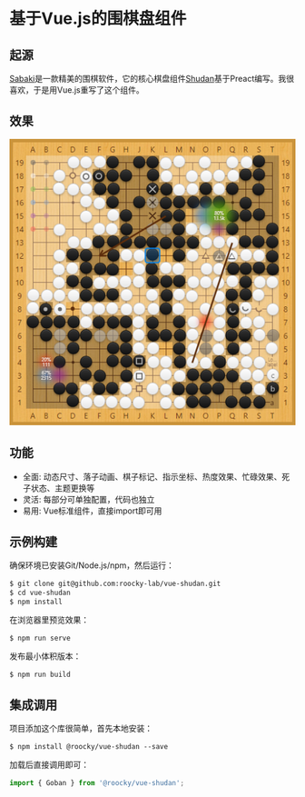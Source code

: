 # 基于Vue.js的围棋盘组件

## 起源

[Sabaki](https://github.com/SabakiHQ/Sabaki)是一款精美的围棋软件，它的核心棋盘组件[Shudan](https://github.com/SabakiHQ/Shudan)基于Preact编写。我很喜欢，于是用Vue.js重写了这个组件。

## 效果

![Screenshot](./screenshot.png)

## 功能

- 全面: 动态尺寸、落子动画、棋子标记、指示坐标、热度效果、忙碌效果、死子状态、主题更换等
- 灵活: 每部分可单独配置，代码也独立
- 易用: Vue标准组件，直接import即可用

## 示例构建

确保环境已安装Git/Node.js/npm，然后运行：

```shell
$ git clone git@github.com:roocky-lab/vue-shudan.git
$ cd vue-shudan
$ npm install
```

在浏览器里预览效果：

```shell
$ npm run serve
```

发布最小体积版本：

```shell
$ npm run build
```

## 集成调用

项目添加这个库很简单，首先本地安装：
```shell
$ npm install @roocky/vue-shudan --save 
```

加载后直接调用即可：
```js
import { Goban } from '@roocky/vue-shudan';
```
